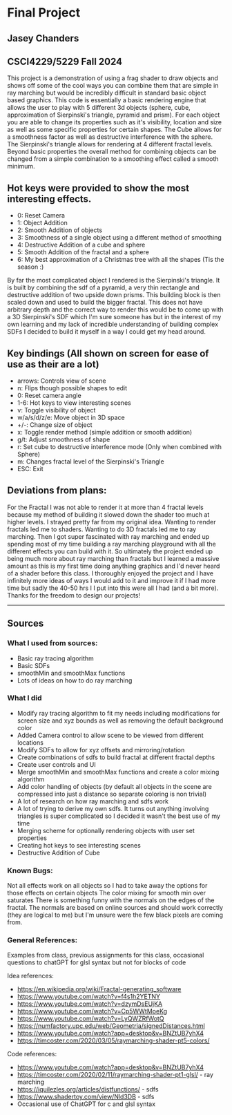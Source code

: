 # Final Project
## Jasey Chanders

## CSCI4229/5229 Fall 2024

This project is a demonstration of using a frag shader to draw objects and shows off some of the cool ways you can combine them that are simple
in ray marching but would be incredibly difficult in standard basic object based graphics. This code is essentially a basic rendering engine that
allows the user to play with 5 different 3d objects (sphere, cube, approximation of Sierpinski's triangle, pyramid and prism). For each object you are able
to change its properties such as it's visibility, location and size as well as some specific properties for certain shapes. The Cube allows for a smoothness factor
as well as destructive interference with the sphere. The Sierpinski's triangle allows for rendering at 4 different fractal levels.  Beyond basic properties the overall method for combining objects
can be changed from a simple combination to a smoothing effect called a smooth minimum.

## Hot keys were provided to show the most interesting effects.
- 0: Reset Camera
- 1: Object Addition
- 2: Smooth Addition of objects
- 3: Smoothness of a single object using a different method of smoothing
- 4: Destructive Addition of a cube and sphere
- 5: Smooth Addition of the fractal and a sphere
- 6: My best approximation of a Christmas tree with all the shapes (Tis the season :)

By far the most complicated object I rendered is the Sierpinski's triangle. It is built by combining the sdf of a pyramid,
a very thin rectangle and destructive addition of two upside down prisms. This building block is then scaled down and used
to build the bigger fractal. This does not have arbitrary depth and the correct way to render this would be to come up with
a 3D Sierpinski's SDF which I'm sure someone has but in the interest of my own learning and my lack of incredible understanding
of building complex SDFs I decided to build it myself in a way I could get my head around.


## Key bindings (All shown on screen for ease of use as their are a lot)
 - arrows:       Controls view of scene
 - n:            Flips though possible shapes to edit
 - 0:            Reset camera angle
 - 1-6:          Hot keys to view interesting scenes
 - v:            Toggle visibility of object
 - w/a/s/d/z/e:  Move object in 3D space
 - +/-:          Change size of object
 - x:            Toggle render method (simple addition or smooth addition)
 - g/t:          Adjust smoothness of shape
 - r:            Set cube to destructive interference mode  (Only when combined with Sphere)
 - m:            Changes fractal level of the Sierpinski's Triangle
 - ESC:        Exit


  ## Deviations from plans:
  For the Fractal I was not able to render it at more than 4 fractal levels because my method of building it slowed down the shader too much at higher levels.
  I strayed pretty far from my original idea. Wanting to render fractals led me to shaders. Wanting to do 3D fractals led me to ray marching. Then I got super fascinated with
  ray marching and ended up spending most of my time building a ray marching playground with all the different effects you
  can build with it. So ultimately the project ended up being much more about ray marching than fractals but I learned a massive
  amount as this is my first time doing anything graphics and I'd never heard of a shader before this class. I thoroughly enjoyed
  the project and I have infinitely more ideas of ways I would add to it and improve it if I had more time but sadly the 40-50 hrs I I put into
  this were all I had (and a bit more). Thanks for the freedom to design our projects!


-----------
## Sources

### What I used from sources:
- Basic ray tracing algorithm
- Basic SDFs
- smoothMin and smoothMax functions
- Lots of ideas on how to do ray marching

### What I did
- Modify ray tracing algorithm to fit my needs including modifications for screen size and xyz bounds as well as removing
the default background color
- Added Camera control to allow scene to be viewed from different locations
- Modify SDFs to allow for xyz offsets and mirroring/rotation
- Create combinations of sdfs to build fractal at different fractal depths
- Create user controls and UI
- Merge smoothMin and smoothMax functions and create a color mixing algorithm
- Add color handling of objects (by default all objects in the scene are compressed into just a distance so separate coloring
    is non trivial)
- A lot of research on how ray marching and sdfs work
- A lot of trying to derive my own sdfs. It turns out anything involving
triangles is super complicated so I decided it wasn't the best use of my time
- Merging scheme for optionally rendering objects with user set properties
- Creating hot keys to see interesting scenes
- Destructive Addition of Cube

### Known Bugs:
Not all effects work on all objects so I had to take away the options for those effects on certain objects
The color mixing for smooth min over saturates
There is something funny with the normals on the edges of the fractal. The normals are based on online sources and
should work correctly (they are logical to me) but I'm unsure were the few black pixels are coming from.


### General References:
Examples from class, previous assignments for this class, occasional questions to chatGPT for glsl syntax but not for
blocks of code

Idea references:
- https://en.wikipedia.org/wiki/Fractal-generating_software
- https://www.youtube.com/watch?v=f4s1h2YETNY
- https://www.youtube.com/watch?v=dzymDsEUjKA
- https://www.youtube.com/watch?v=Cp5WWtMoeKg
- https://www.youtube.com/watch?v=LyQWZRfWotQ
- https://numfactory.upc.edu/web/Geometria/signedDistances.html
- https://www.youtube.com/watch?app=desktop&v=BNZtUB7yhX4
- https://timcoster.com/2020/03/05/raymarching-shader-pt5-colors/

Code references:
- https://www.youtube.com/watch?app=desktop&v=BNZtUB7yhX4
- https://timcoster.com/2020/02/11/raymarching-shader-pt1-glsl/ - ray marching
- https://iquilezles.org/articles/distfunctions/ - sdfs
- https://www.shadertoy.com/view/Nld3DB - sdfs
- Occasional use of ChatGPT for c and glsl syntax
